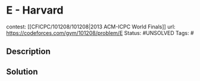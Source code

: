 # E - Harvard

contest: [[CFICPC/101208/101208|2013 ACM-ICPC World Finals]]
url: https://codeforces.com/gym/101208/problem/E
Status: #UNSOLVED
Tags: #

## Description

## Solution

